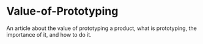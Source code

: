# Value-of-Prototyping
An article about the value of prototyping a product, what is prototyping, the importance of it, and how to do it.
